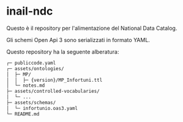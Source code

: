 # inail-ndc
Questo è il repository per l'alimentazione del National Data Catalog.

Gli schemi Open Api 3 sono serializzati in formato YAML.

Questo repository ha la seguente alberatura:

```bash
┌─ publiccode.yaml
┌─ assets/ontologies/
│  ├─ MP/
│  │  ├─ {version}/MP_Infortuni.ttl
│  └─ notes.md
├─ assets/controlled-vocabularies/
│  └─ ...
├─ assets/schemas/
│  └─ infortunio.oas3.yaml
└─ README.md
```
